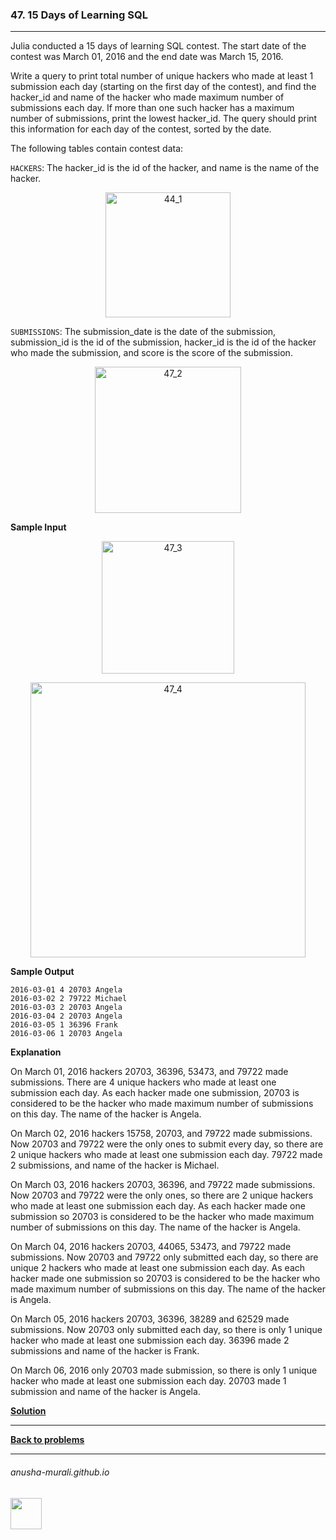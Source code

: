 ### 47. 15 Days of Learning SQL

---

Julia conducted a 15 days of learning SQL contest. The start date of the contest was March 01, 2016 and the end date was March 15, 2016.

Write a query to print total number of unique hackers who made at least 1 submission each day (starting on the first day of the contest), 
and find the hacker_id and name of the hacker who made maximum number of submissions each day. If more than one such hacker has a maximum 
number of submissions, print the lowest hacker_id. The query should print this information for each day of the contest, sorted by the date.
 
The following tables contain contest data:
 
`HACKERS`: The hacker_id is the id of the hacker, and name is the name of the hacker.

<p align="center"> 
<img width="200" alt="44_1" src="https://github.com/user-attachments/assets/c6ffc1de-d6a1-459f-a415-6f4cbebab96e" />
</p>


`SUBMISSIONS`: The submission_date is the date of the submission, submission_id is the id of the submission, hacker_id is the id of the 
hacker who made the submission, and score is the score of the submission.

<p align="center">
<img width="234" alt="47_2" src="https://github.com/user-attachments/assets/7f4adc9c-0aae-49f5-a11f-f25f071cb536" />
</p>


**Sample Input**

<p align="center">
<img width="212" alt="47_3" src="https://github.com/user-attachments/assets/103024ed-0a9a-4122-b8b9-38c73b0f23fd" />
</p>


<p align="center">
<img width="440" alt="47_4" src="https://github.com/user-attachments/assets/36d408e8-0ec6-4e6d-b793-60760a65134a" />
</p>


**Sample Output**

```
2016-03-01 4 20703 Angela
2016-03-02 2 79722 Michael
2016-03-03 2 20703 Angela
2016-03-04 2 20703 Angela
2016-03-05 1 36396 Frank
2016-03-06 1 20703 Angela
```

**Explanation**

On March 01, 2016 hackers 20703, 36396, 53473, and 79722 made submissions. There are 4 unique hackers who made at least one submission each day. As each hacker made one submission, 20703 is considered to be the hacker who made maximum number of submissions on this day. The name of the hacker is Angela.

On March 02, 2016 hackers 15758, 20703, and 79722 made submissions. Now 20703 and 79722 were the only ones to submit every day, so there are 2 unique hackers who made at least one submission each day. 79722 made 2 submissions, and name of the hacker is Michael.

On March 03, 2016 hackers 20703, 36396, and 79722 made submissions. Now 20703 and 79722 were the only ones, so there are 2 unique hackers who made at least one submission each day. As each hacker made one submission so 20703 is considered to be the hacker who made maximum number of submissions on this day. The name of the hacker is Angela.

On March 04, 2016 hackers 20703, 44065, 53473, and 79722 made submissions. Now 20703 and 79722 only submitted each day, so there are unique 2 hackers who made at least one submission each day. As each hacker made one submission so 20703 is considered to be the hacker who made maximum number of submissions on this day. The name of the hacker is Angela.

On March 05, 2016 hackers 20703, 36396, 38289 and 62529 made submissions. Now 20703 only submitted each day, so there is only 1 unique hacker who made at least one submission each day. 36396 made 2 submissions and name of the hacker is Frank.

On March 06, 2016 only 20703 made submission, so there is only 1 unique hacker who made at least one submission each day. 20703 made 1 submission and name of the hacker is Angela.

**[Solution](./s47.md)**

---

**[Back to problems](./problems.md)**

* * *
###### anusha-murali.github.io

<img src="https://github.com/anusha-murali/anusha-murali.github.io/assets/111596338/639243aa-2857-4595-a65a-7852762bb002" width="50" height="50"/>
